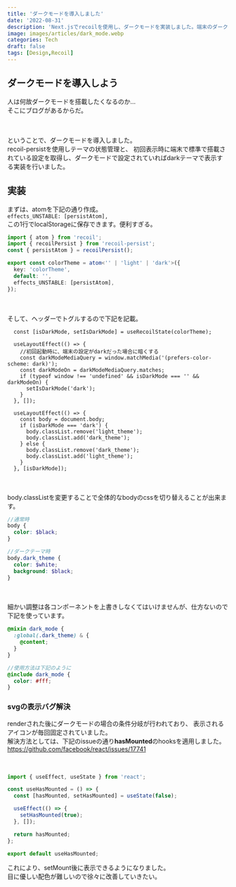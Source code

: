 ```yaml
---
title: 'ダークモードを導入しました'
date: '2022-08-31'
description: 'Next.jsでrecoilを使用し、ダークモードを実装しました。端末のダークモード設定の対応。recoil-persistでの永続化も行いました。'
image: images/articles/dark_mode.webp
categories: Tech
draft: false
tags: [Design,Recoil]
---
```


## ダークモードを導入しよう
人は何故ダークモードを搭載したくなるのか...  
そこにブログがあるからだ。  

　

ということで、ダークモードを導入しました。  
recoil-persistを使用しテーマの状態管理と、
初回表示時に端末で標準で搭載されている設定を取得し、ダークモードで設定されていればdarkテーマで表示する実装を行いました。  

## 実装
まずは、atomを下記の通り作成。  
`effects_UNSTABLE: [persistAtom],`  
この1行でlocalStorageに保存できます。便利すぎる。


```js:colorTheme.ts
import { atom } from 'recoil';
import { recoilPersist } from 'recoil-persist';
const { persistAtom } = recoilPersist();

export const colorTheme = atom<'' | 'light' | 'dark'>({
  key: 'colorTheme',
  default: '',
  effects_UNSTABLE: [persistAtom],
});

```

　

そして、ヘッダーでトグルするので下記を記載。  
```js:Header.tsx
  const [isDarkMode, setIsDarkMode] = useRecoilState(colorTheme);

  useLayoutEffect(() => {
    //初回起動時に、端末の設定がdarkだった場合に暗くする
    const darkModeMediaQuery = window.matchMedia('(prefers-color-scheme: dark)');
    const darkModeOn = darkModeMediaQuery.matches;
    if (typeof window !== 'undefined' && isDarkMode === '' && darkModeOn) {
      setIsDarkMode('dark');
    }
  }, []);

  useLayoutEffect(() => {
    const body = document.body;
    if (isDarkMode === 'dark') {
      body.classList.remove('light_theme');
      body.classList.add('dark_theme');
    } else {
      body.classList.remove('dark_theme');
      body.classList.add('light_theme');
    }
  }, [isDarkMode]);
```

　

body.classListを変更することで全体的なbodyのcssを切り替えることが出来ます。
```css:global.scss
//通常時
body {
  color: $black;
}

//ダークテーマ時
body.dark_theme {
  color: $white;
  background: $black;
}
```

　

細かい調整は各コンポーネントを上書きしなくてはいけませんが、仕方ないので下記を使っています。
```css:variables.scss
@mixin dark_mode {
  :global(.dark_theme) & {
    @content;
  }
}

//使用方法は下記のように
@include dark_mode {
  color: #fff;
}
```



### svgの表示バグ解決
renderされた後にダークモードの場合の条件分岐が行われており、
表示されるアイコンが毎回固定されていました。  
解決方法としては、下記のissueの通り**hasMounted**のhooksを適用しました。
https://github.com/facebook/react/issues/17741

　

```js:useHasMounted.ts
import { useEffect, useState } from 'react';

const useHasMounted = () => {
  const [hasMounted, setHasMounted] = useState(false);

  useEffect(() => {
    setHasMounted(true);
  }, []);

  return hasMounted;
};

export default useHasMounted;

```
これにより、setMount後に表示できるようになりました。  
目に優しい配色が難しいので徐々に改善していきたい。